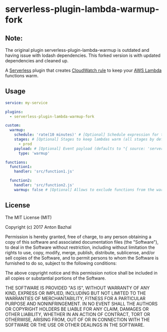 # serverless-plugin-lambda-warmup-fork

## Note:
The original plugin serverless-plugin-lambda-warmup is outdated and having issue with lodash dependencies. This forked version is with updated dependencies and cleaned up.

A [Serverless][serverless-url] plugin that creates [CloudWatch rule][cloudwatch-rules-url] to keep your [AWS Lambda][aws-lambda-url] functions warm.

## Usage

```yaml
service: my-service

plugins:
  - serverless-plugin-lambda-warmup-fork

custom:
  warmup:
    schedule: 'rate(10 minutes)' # [Optional] Schedule expression for the rule (defaults to "rate(5 minutes)")
    stages: # [Optional] Stages to keep lambdas warm (all stages by default)
      - prod
    payload: # [Optional] Event payload (defaults to "{ source: 'serverless-plugin-lambda-warmup' }")
      type: 'warmup'

functions:
  function1:
    handler: 'src/function1.js'

  function2:
    handler: 'src/function2.js'
    warmup: false # [Optional] Allows to exclude functions from the warmup rule
```

## License

The MIT License (MIT)

Copyright (c) 2017 Anton Bazhal

Permission is hereby granted, free of charge, to any person obtaining a copy of this software and associated documentation files (the "Software"), to deal in the Software without restriction, including without limitation the rights to use, copy, modify, merge, publish, distribute, sublicense, and/or sell copies of the Software, and to permit persons to whom the Software is furnished to do so, subject to the following conditions:

The above copyright notice and this permission notice shall be included in all copies or substantial portions of the Software.

THE SOFTWARE IS PROVIDED "AS IS", WITHOUT WARRANTY OF ANY KIND, EXPRESS OR IMPLIED, INCLUDING BUT NOT LIMITED TO THE WARRANTIES OF MERCHANTABILITY, FITNESS FOR A PARTICULAR PURPOSE AND NONINFRINGEMENT. IN NO EVENT SHALL THE AUTHORS OR COPYRIGHT HOLDERS BE LIABLE FOR ANY CLAIM, DAMAGES OR OTHER LIABILITY, WHETHER IN AN ACTION OF CONTRACT, TORT OR OTHERWISE, ARISING FROM, OUT OF OR IN CONNECTION WITH THE SOFTWARE OR THE USE OR OTHER DEALINGS IN THE SOFTWARE.

[aws-lambda-url]: https://aws.amazon.com/lambda/details/
[ci-image]: https://circleci.com/gh/AntonBazhal/serverless-plugin-lambda-warmup.svg?style=shield&circle-token=cdefc59995398eed572dc034080286433aaf2d1f
[ci-url]: https://circleci.com/gh/AntonBazhal/serverless-plugin-lambda-warmup
[cloudwatch-rules-url]: http://docs.aws.amazon.com/AmazonCloudWatch/latest/events/ScheduledEvents.html
[coverage-image]: https://coveralls.io/repos/github/AntonBazhal/serverless-plugin-lambda-warmup/badge.svg?branch=master
[coverage-url]: https://coveralls.io/github/AntonBazhal/serverless-plugin-lambda-warmup?branch=master
[dependencies-url]: https://david-dm.org/antonbazhal/serverless-plugin-lambda-warmup
[dependencies-image]: https://david-dm.org/antonbazhal/serverless-plugin-lambda-warmup/status.svg
[devdependencies-url]: https://david-dm.org/antonbazhal/serverless-plugin-lambda-warmup?type=dev
[devdependencies-image]: https://david-dm.org/antonbazhal/serverless-plugin-lambda-warmup/dev-status.svg
[npm-url]: https://www.npmjs.org/package/serverless-plugin-lambda-warmup
[npm-image]: https://img.shields.io/npm/v/serverless-plugin-lambda-warmup.svg
[serverless-url]: https://serverless.com/
